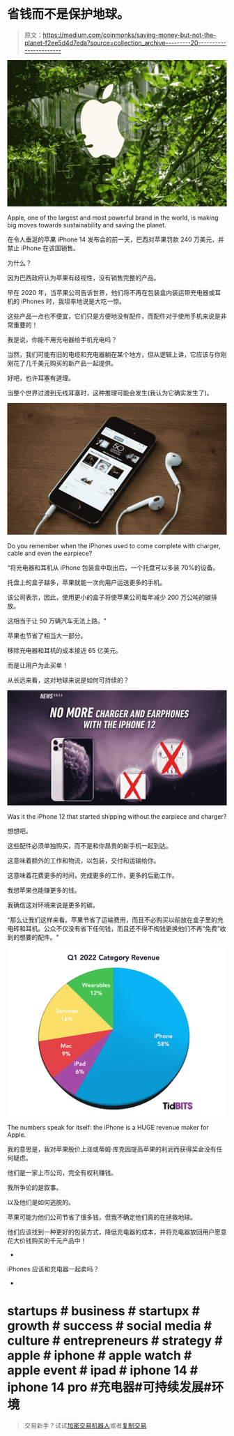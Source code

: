 # 省钱而不是保护地球。

> 原文：<https://medium.com/coinmonks/saving-money-but-not-the-planet-f2ee5d4d7eda?source=collection_archive---------20----------------------->

![](img/800d610580e6c3346daa78c95f1726c7.png)

Apple, one of the largest and most powerful brand in the world, is making big moves towards sustainability and saving the planet.

在令人垂涎的苹果 iPhone 14 发布会的前一天，巴西对苹果罚款 240 万美元，并禁止 iPhone 在该国销售。

为什么？

因为巴西政府认为苹果有歧视性，没有销售完整的产品。

早在 2020 年，当苹果公司告诉世界，他们将不再在包装盒内装运带充电器或耳机的 iPhones 时，我坦率地说是大吃一惊。

这些产品一点也不便宜，它们只是方便地没有配件，而配件对于使用手机来说是非常重要的！

我是说，你能不用充电器给手机充电吗？

当然，我们可能有旧的电缆和充电器躺在某个地方，但从逻辑上讲，它应该与你刚刚花了几千美元购买的新产品一起提供。

好吧，也许耳塞有道理。

当整个世界过渡到无线耳塞时，这种推理可能会发生(我认为它确实发生了)。

![](img/b3d6476733c02d7d33729e0a29ef3640.png)

Do you remember when the iPhones used to come complete with charger, cable and even the earpiece?

“将充电器和耳机从 iPhone 包装盒中取出后，一个托盘可以多装 70%的设备。

托盘上的盒子越多，苹果就能一次向用户运送更多的手机。

该公司表示，因此，使用更小的盒子将使苹果公司每年减少 200 万公吨的碳排放。

这相当于让 50 万辆汽车无法上路。"

苹果也节省了相当大一部分。

移除充电器和耳机的成本接近 65 亿美元。

而是让用户为此买单！

从长远来看，这对地球来说是如何可持续的？

![](img/4c874fd798a414f256c521838abc6343.png)

Was it the iPhone 12 that started shipping without the earpiece and charger?

想想吧。

这些配件必须单独购买，而不是和你昂贵的新手机一起到达。

这意味着额外的工作和物流，以包装，交付和运输给你。

这意味着花费更多的时间，完成更多的工作，更多的后勤工作。

我想苹果也能赚更多的钱。

我确信这对环境来说是更多的碳。

“那么让我们这样来看。苹果节省了运输费用，而且不必购买以前放在盒子里的充电砖和耳机。公众不仅没有省下任何钱，而且还不得不掏钱更换他们不再“免费”收到的想要的配件。"

![](img/bb1ee23d90b6a4b6d656ff546b97c24c.png)

The numbers speak for itself: the iPhone is a HUGE revenue maker for Apple.

我的意思是，我对苹果股价上涨或蒂姆·库克因提高苹果的利润而获得奖金没有任何疑虑。

他们是一家上市公司，完全有权利赚钱。

我所争论的是叙事。

以及他们是如何逃脱的。

苹果可能为他们公司节省了很多钱，但我不确定他们真的在拯救地球。

他们应该找到一种更好的包装方式，降低充电器的成本，并将充电器放回用户愿意花大价钱购买的千元产品中！

-

iPhones 应该和充电器一起卖吗？

-

# startups # business # startupx # growth # success # social media # culture # entrepreneurs # strategy # apple # iphone # apple watch # apple event # ipad # iphone 14 # iphone 14 pro #充电器#可持续发展#环境

> 交易新手？试试[加密交易机器人](/coinmonks/crypto-trading-bot-c2ffce8acb2a)或者[复制交易](/coinmonks/top-10-crypto-copy-trading-platforms-for-beginners-d0c37c7d698c)
